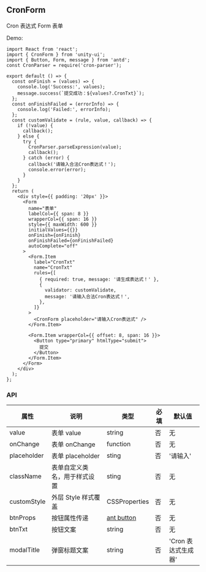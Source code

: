 ## CronForm

Cron 表达式 Form 表单

Demo:

```tsx |
import React from 'react';
import { CronForm } from 'unity-ui';
import { Button, Form, message } from 'antd';
const CronParser = require('cron-parser');

export default () => {
  const onFinish = (values) => {
    console.log('Success:', values);
    message.success(`提交成功：${values?.CronTxt}`);
  };
  const onFinishFailed = (errorInfo) => {
    console.log('Failed:', errorInfo);
  };
  const customValidate = (rule, value, callback) => {
    if (!value) {
      callback();
    } else {
      try {
        CronParser.parseExpression(value);
        callback();
      } catch (error) {
        callback('请输入合法Cron表达式！');
        console.error(error);
      }
    }
  };
  return (
    <div style={{ padding: '20px' }}>
      <Form
        name="表单"
        labelCol={{ span: 8 }}
        wrapperCol={{ span: 16 }}
        style={{ maxWidth: 600 }}
        initialValues={{}}
        onFinish={onFinish}
        onFinishFailed={onFinishFailed}
        autoComplete="off"
      >
        <Form.Item
          label="CronTxt"
          name="CronTxt"
          rules={[
            { required: true, message: '请生成表达式！' },
            {
              validator: customValidate,
              message: '请输入合法Cron表达式！',
            },
          ]}
        >
          <CronForm placeholder="请输入Cron表达式" />
        </Form.Item>

        <Form.Item wrapperCol={{ offset: 8, span: 16 }}>
          <Button type="primary" htmlType="submit">
            提交
          </Button>
        </Form.Item>
      </Form>
    </div>
  );
};
```

### API

| 属性        | 说明                         | 类型                                                      | 必填 | 默认值              |
| ----------- | ---------------------------- | --------------------------------------------------------- | ---- | ------------------- |
| value       | 表单 value                   | string                                                    | 否   | 无                  |
| onChange    | 表单 onChange                | function                                                  | 否   | 无                  |
| placeholder | 表单 placeholder             | sting                                                     | 否   | '请输入'            |
| className   | 表单自定义类名，用于样式设置 | sting                                                     | 否   | 无                  |
| customStyle | 外层 Style 样式覆盖          | CSSProperties                                             | 否   | 无                  |
| btnProps    | 按钮属性传递                 | [ant button](https://ant.design/components/button-cn#api) | 否   | 无                  |
| btnTxt      | 按钮文案                     | string                                                    | 否   | 无                  |
| modalTitle  | 弹窗标题文案                 | string                                                    | 否   | 'Cron 表达式生成器' |
